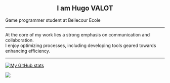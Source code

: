 <header>
  
</header>

<body>
  
  <section>
    <div align="center">
      <h1> I am Hugo VALOT </h1>
    </div> 
  </section>

  <section>  
    <p>
      Game programmer student at Bellecour Ecole
    </p>
    <hr>
    <p>
      At the core of my work lies a strong emphasis on communication and collaboration.<br>
      I enjoy optimizing processes, including developing tools geared towards enhancing efficiency.
    </p>
    <hr>
  </section>

  [![My GitHub stats](https://github-readme-stats.vercel.app/api?username=h-valot&show_icons=true&theme=transparent)](https://github.com/anuraghazra/github-readme-stats)
  
  <a href="https://hgvalot.itch.io/" target="_blank">
      <img src="https://img.shields.io/badge/Itch.io-FA5C5C?style=for-the-badge&logo=Itch.io&logoColor=white"/>
  </a>
    
</body>

